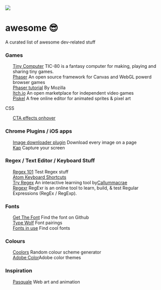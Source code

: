 <!-- totally influenced by Sindresorhus's awesome list https://github.com/sindresorhus/awesome -->
<img src="https://media.giphy.com/media/31v3OIQHKQ1FK/giphy.gif">

# awesome 😎
A curated list of awesome dev-related stuff

<h3>Games</h3>
<ul>
<a href="https://tic.computer/">Tiny Computer</a> TIC-80 is a fantasy computer for making, playing and sharing tiny games.<br>
<a href="http://phaser.io/">Phaser</a> An open source framework for Canvas and WebGL powerd browser games<br>
<a href="https://developer.mozilla.org/en-US/docs/Games/Tutorials/2D_breakout_game_Phaser">Phaser tutorial</a> By Mozilla<br>
<a href="https://itch.io/">Itch.io</a> An open marketplace for independent video games<br>
<a href="https://www.piskelapp.com/">Piskel</a> A free online editor for animated sprites & pixel art
</ul
  
<h3>CSS</h3>
<ul>
<a href="http://ianlunn.github.io/Hover/"> CTA effects onhover</a><br>
</ul>

<h3>Chrome Plugins / iOS apps</h3>
<ul>
<a href="https://github.com/vdsabev/image-downloader"> Image downloader plugin</a> Download every image on a page<br>
<a href="https://getkap.co/">Kap</a> Capture your screen
</ul>

<h3>Regex / Text Editor / Keyboard Stuff</h3>
<ul>
<a href="https://regex101.com/r/bY1x0M/1">Regex 101</a> Test Regex stuff<br>
<a href="http://sweetme.at/2014/03/10/atom-editor-cheat-sheet/">Atom Keyboard Shortcuts</a><br>
<a href="http://tryregex.com/">Try Regex</a> An interactive learning tool by<a href="https://github.com/callumacrae">Callummacrae</a><br>
<a href="https://regexr.com/">Regexr</a> RegExr is an online tool to learn, build, & test Regular Expressions (RegEx / RegExp).
</ul>

<h3>Fonts</h3>
<ul>
<a href="http://www.getthefont.com/">Get The Font</a> Find the font on Github<br>
<a href="https://www.typewolf.com/">Type Wolf</a> Font pairings<br>
<a href="https://fontsinuse.com/">Fonts in use</a> Find cool fonts
</ul>
  
<h3>Colours</h3>
<ul>
<a href="https://coolors.co/">Coolors</a> Random colour scheme generator<br>
<a href="https://color.adobe.com/explore/?filter=most-used&time=month"> Adobe Color</a>Adobe color themes</br>
</ul>

<h3>Inspiration</h3>
<ul>
<a href="http://pasquale.cool">Pasquale</a> Web art and animation
</ul>
